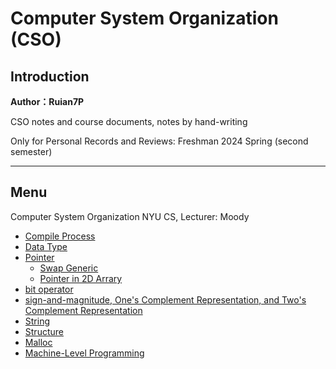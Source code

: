 # Computer System Organization (CSO)

## Introduction

**Author：Ruian7P**

CSO notes and course documents, notes by hand-writing

Only for Personal Records and Reviews: Freshman 2024 Spring (second semester)

----

## Menu

Computer System Organization NYU CS, Lecturer: Moody
- [Compile Process](https://github.com/Ruian7P/CSO/blob/main/note/Compile%20Process)
- [Data Type](https://github.com/Ruian7P/CSO/blob/main/note/Data%20types.md)
- [Pointer](https://github.com/Ruian7P/CSO/blob/main/note/Pointers.c)
  - [Swap Generic](https://github.com/Ruian7P/CSO/blob/main/note/swap_generic.c)
  - [Pointer in 2D Arrary](https://github.com/Ruian7P/CSO/blob/main/note/pointer%20in%202d%20array.png)
- [bit operator](https://github.com/Ruian7P/Computer-System-Organization/blob/main/note/bit%20operation.md)
- [sign-and-magnitude, One's Complement Representation, and Two's Complement Representation](https://github.com/Ruian7P/CSO/blob/main/note/SM,%20OCR,%20TCR.md)
- [String](https://github.com/Ruian7P/CSO/blob/main/note/String.md)
- [Structure](https://github.com/Ruian7P/CSO/blob/main/note/Structures.md)
- [Malloc](https://github.com/Ruian7P/CSO/blob/main/note/malloc.md)
- [Machine-Level Programming](https://github.com/Ruian7P/Computer-System-Organization/blob/main/note/Machine-Level%20Programming.pdf)
